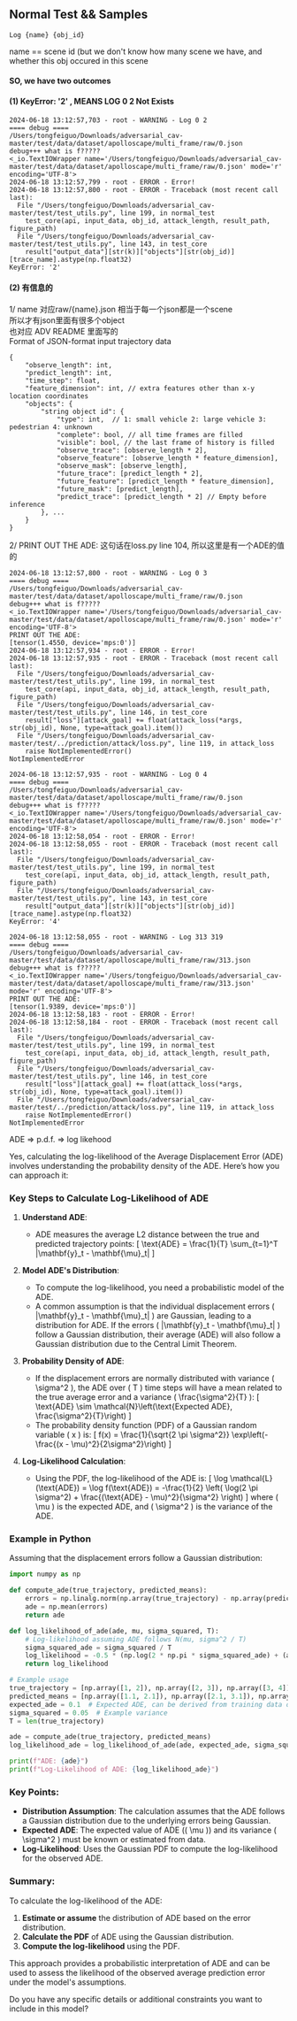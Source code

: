 ## Normal Test && Samples
```
Log {name} {obj_id}
```

name == scene id (but we don't know how many scene we have, and whether this obj occured in this scene

#### SO, we have two outcomes
#### (1) KeyError: '2' , MEANS LOG 0 2 Not Exists

```
2024-06-18 13:12:57,703 - root - WARNING - Log 0 2
==== debug ====
/Users/tongfeiguo/Downloads/adversarial_cav-master/test/data/dataset/apolloscape/multi_frame/raw/0.json
debug+++ what is f?????
<_io.TextIOWrapper name='/Users/tongfeiguo/Downloads/adversarial_cav-master/test/data/dataset/apolloscape/multi_frame/raw/0.json' mode='r' encoding='UTF-8'>
2024-06-18 13:12:57,799 - root - ERROR - Error!
2024-06-18 13:12:57,800 - root - ERROR - Traceback (most recent call last):
  File "/Users/tongfeiguo/Downloads/adversarial_cav-master/test/test_utils.py", line 199, in normal_test
    test_core(api, input_data, obj_id, attack_length, result_path, figure_path)
  File "/Users/tongfeiguo/Downloads/adversarial_cav-master/test/test_utils.py", line 143, in test_core
    result["output_data"][str(k)]["objects"][str(obj_id)][trace_name].astype(np.float32)
KeyError: '2'

```
#### (2) 有信息的
1/ name 对应raw/{name}.json 相当于每一个json都是一个scene <br>
所以才有json里面有很多个object<br>
也对应 ADV README 里面写的<br>
Format of JSON-format input trajectory data
```
{
    "observe_length": int,
    "predict_length": int,
    "time_step": float,
    "feature_dimension": int, // extra features other than x-y location coordinates
    "objects": {
        "string object id": {
            "type": int,  // 1: small vehicle 2: large vehicle 3: pedestrian 4: unknown
            "complete": bool, // all time frames are filled
            "visible": bool, // the last frame of history is filled
            "observe_trace": [observe_length * 2],
            "observe_feature": [observe_length * feature_dimension],
            "observe_mask": [observe_length],
            "future_trace": [predict_length * 2],
            "future_feature": [predict_length * feature_dimension],
            "future_mask": [predict_length],
            "predict_trace": [predict_length * 2] // Empty before inference
        }, ...
    }
}
```
2/ PRINT OUT THE ADE: 这句话在loss.py line 104, 所以这里是有一个ADE的值的
```
2024-06-18 13:12:57,800 - root - WARNING - Log 0 3
==== debug ====
/Users/tongfeiguo/Downloads/adversarial_cav-master/test/data/dataset/apolloscape/multi_frame/raw/0.json
debug+++ what is f?????
<_io.TextIOWrapper name='/Users/tongfeiguo/Downloads/adversarial_cav-master/test/data/dataset/apolloscape/multi_frame/raw/0.json' mode='r' encoding='UTF-8'>
PRINT OUT THE ADE: 
[tensor(1.4550, device='mps:0')]
2024-06-18 13:12:57,934 - root - ERROR - Error!
2024-06-18 13:12:57,935 - root - ERROR - Traceback (most recent call last):
  File "/Users/tongfeiguo/Downloads/adversarial_cav-master/test/test_utils.py", line 199, in normal_test
    test_core(api, input_data, obj_id, attack_length, result_path, figure_path)
  File "/Users/tongfeiguo/Downloads/adversarial_cav-master/test/test_utils.py", line 146, in test_core
    result["loss"][attack_goal] += float(attack_loss(*args, str(obj_id), None, type=attack_goal).item())
  File "/Users/tongfeiguo/Downloads/adversarial_cav-master/test/../prediction/attack/loss.py", line 119, in attack_loss
    raise NotImplementedError()
NotImplementedError
```

```
2024-06-18 13:12:57,935 - root - WARNING - Log 0 4
==== debug ====
/Users/tongfeiguo/Downloads/adversarial_cav-master/test/data/dataset/apolloscape/multi_frame/raw/0.json
debug+++ what is f?????
<_io.TextIOWrapper name='/Users/tongfeiguo/Downloads/adversarial_cav-master/test/data/dataset/apolloscape/multi_frame/raw/0.json' mode='r' encoding='UTF-8'>
2024-06-18 13:12:58,054 - root - ERROR - Error!
2024-06-18 13:12:58,055 - root - ERROR - Traceback (most recent call last):
  File "/Users/tongfeiguo/Downloads/adversarial_cav-master/test/test_utils.py", line 199, in normal_test
    test_core(api, input_data, obj_id, attack_length, result_path, figure_path)
  File "/Users/tongfeiguo/Downloads/adversarial_cav-master/test/test_utils.py", line 143, in test_core
    result["output_data"][str(k)]["objects"][str(obj_id)][trace_name].astype(np.float32)
KeyError: '4'

2024-06-18 13:12:58,055 - root - WARNING - Log 313 319
==== debug ====
/Users/tongfeiguo/Downloads/adversarial_cav-master/test/data/dataset/apolloscape/multi_frame/raw/313.json
debug+++ what is f?????
<_io.TextIOWrapper name='/Users/tongfeiguo/Downloads/adversarial_cav-master/test/data/dataset/apolloscape/multi_frame/raw/313.json' mode='r' encoding='UTF-8'>
PRINT OUT THE ADE: 
[tensor(1.9389, device='mps:0')]
2024-06-18 13:12:58,183 - root - ERROR - Error!
2024-06-18 13:12:58,184 - root - ERROR - Traceback (most recent call last):
  File "/Users/tongfeiguo/Downloads/adversarial_cav-master/test/test_utils.py", line 199, in normal_test
    test_core(api, input_data, obj_id, attack_length, result_path, figure_path)
  File "/Users/tongfeiguo/Downloads/adversarial_cav-master/test/test_utils.py", line 146, in test_core
    result["loss"][attack_goal] += float(attack_loss(*args, str(obj_id), None, type=attack_goal).item())
  File "/Users/tongfeiguo/Downloads/adversarial_cav-master/test/../prediction/attack/loss.py", line 119, in attack_loss
    raise NotImplementedError()
NotImplementedError
```


ADE => p.d.f. => log likehood

Yes, calculating the log-likelihood of the Average Displacement Error (ADE) involves understanding the probability density of the ADE. Here’s how you can approach it:

### Key Steps to Calculate Log-Likelihood of ADE

1. **Understand ADE**:
   - ADE measures the average L2 distance between the true and predicted trajectory points:
     \[
     \text{ADE} = \frac{1}{T} \sum_{t=1}^T \|\mathbf{y}_t - \mathbf{\mu}_t\|
     \]

2. **Model ADE's Distribution**:
   - To compute the log-likelihood, you need a probabilistic model of the ADE.
   - A common assumption is that the individual displacement errors \( \|\mathbf{y}_t - \mathbf{\mu}_t\| \) are Gaussian, leading to a distribution for ADE. If the errors \( \|\mathbf{y}_t - \mathbf{\mu}_t\| \) follow a Gaussian distribution, their average (ADE) will also follow a Gaussian distribution due to the Central Limit Theorem.

3. **Probability Density of ADE**:
   - If the displacement errors are normally distributed with variance \( \sigma^2 \), the ADE over \( T \) time steps will have a mean related to the true average error and a variance \( \frac{\sigma^2}{T} \):
     \[
     \text{ADE} \sim \mathcal{N}\left(\text{Expected ADE}, \frac{\sigma^2}{T}\right)
     \]
   - The probability density function (PDF) of a Gaussian random variable \( x \) is:
     \[
     f(x) = \frac{1}{\sqrt{2 \pi \sigma^2}} \exp\left(-\frac{(x - \mu)^2}{2\sigma^2}\right)
     \]

4. **Log-Likelihood Calculation**:
   - Using the PDF, the log-likelihood of the ADE is:
     \[
     \log \mathcal{L}(\text{ADE}) = \log f(\text{ADE}) = -\frac{1}{2} \left( \log(2 \pi \sigma^2) + \frac{(\text{ADE} - \mu)^2}{\sigma^2} \right)
     \]
     where \( \mu \) is the expected ADE, and \( \sigma^2 \) is the variance of the ADE.

### Example in Python

Assuming that the displacement errors follow a Gaussian distribution:

```python
import numpy as np

def compute_ade(true_trajectory, predicted_means):
    errors = np.linalg.norm(np.array(true_trajectory) - np.array(predicted_means), axis=1)
    ade = np.mean(errors)
    return ade

def log_likelihood_of_ade(ade, mu, sigma_squared, T):
    # Log-likelihood assuming ADE follows N(mu, sigma^2 / T)
    sigma_squared_ade = sigma_squared / T
    log_likelihood = -0.5 * (np.log(2 * np.pi * sigma_squared_ade) + (ade - mu)**2 / sigma_squared_ade)
    return log_likelihood

# Example usage
true_trajectory = [np.array([1, 2]), np.array([2, 3]), np.array([3, 4])]
predicted_means = [np.array([1.1, 2.1]), np.array([2.1, 3.1]), np.array([3.1, 4.1])]
expected_ade = 0.1  # Expected ADE, can be derived from training data or assumptions
sigma_squared = 0.05  # Example variance
T = len(true_trajectory)

ade = compute_ade(true_trajectory, predicted_means)
log_likelihood_ade = log_likelihood_of_ade(ade, expected_ade, sigma_squared, T)

print(f"ADE: {ade}")
print(f"Log-Likelihood of ADE: {log_likelihood_ade}")
```

### Key Points:

- **Distribution Assumption**: The calculation assumes that the ADE follows a Gaussian distribution due to the underlying errors being Gaussian.
- **Expected ADE**: The expected value of ADE (\( \mu \)) and its variance \( \sigma^2 \) must be known or estimated from data.
- **Log-Likelihood**: Uses the Gaussian PDF to compute the log-likelihood for the observed ADE.

### Summary:

To calculate the log-likelihood of the ADE:
1. **Estimate or assume** the distribution of ADE based on the error distribution.
2. **Calculate the PDF** of ADE using the Gaussian distribution.
3. **Compute the log-likelihood** using the PDF.

This approach provides a probabilistic interpretation of ADE and can be used to assess the likelihood of the observed average prediction error under the model's assumptions.

Do you have any specific details or additional constraints you want to include in this model?
